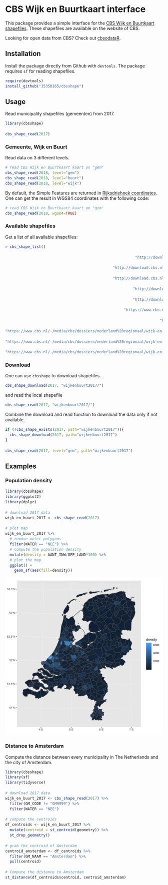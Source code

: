 # CBS Wijk en Buurtkaart interface

This package provides a simple interface for the [CBS Wijk en Buurtkaart shapefiles](https://www.cbs.nl/nl-nl/reeksen/geografische-data). These shapefiles are available on the website of CBS.

Looking for open data from CBS? Check out [cbsodataR](https://github.com/edwindj/cbsodataR).

## Installation

Install the package directly from Github with `devtools`. The package requires `sf` for reading shapefiles.
``` R
require(devtools)
install_github("J535D165/cbsshape")
```

## Usage

Read municipality shapefiles (gemeenten) from 2017.

``` R
library(cbsshape)

cbs_shape_read(2017)
```

### Gemeente, Wijk en Buurt

Read data on 3 different levels.

``` R
# read CBS Wijk en Buurtkaart kaart on "gem"
cbs_shape_read(2018, level="gem")
cbs_shape_read(2018, level="buurt")
cbs_shape_read(2018, level="wijk")
```

By default, the Simple Features are returned in [Rijksdriehoek coordinates](https://nl.wikipedia.org/wiki/Rijksdriehoeksco%C3%B6rdinaten). One can get the result in WGS84 coordinates with the following code:

``` R
# read CBS Wijk en Buurtkaart kaart on "gem"
cbs_shape_read(2018, wgs84=TRUE)
```

### Available shapefiles

Get a list of all available shapefiles:

``` R 
> cbs_shape_list()
                                                                                                                         2009 
                                                          "http://download.cbs.nl/regionale-kaarten/2009-buurtkaart-gn-3.zip" 
                                                                                                                         2010 
                                                "http://download.cbs.nl/regionale-kaarten/2010-buurtkaart-shape-versie-3.zip" 
                                                                                                                         2011 
                                                "http://download.cbs.nl/regionale-kaarten/2011-buurtkaart-shape-versie-3.zip" 
                                                                                                                         2012 
                                                         "http://download.cbs.nl/regionale-kaarten/shape-2012-versie-3.0.zip" 
                                                                                                                         2013 
                                                         "http://download.cbs.nl/regionale-kaarten/shape-2013-versie-3-0.zip" 
                                                                                                                         2014 
                                                     "https://www.cbs.nl/-/media/_pdf/2016/35/shape%202014%20versie%2030.zip" 
                                                                                                                         2015 
                                                                     "https://www.cbs.nl/-/media/_pdf/2017/36/buurt_2015.zip" 
                                                                                                                         2016 
"https://www.cbs.nl/-/media/cbs/dossiers/nederland%20regionaal/wijk-en-buurtstatistieken/2018/shape%202016%20versie%2030.zip" 
                                                                                                                         2017 
"https://www.cbs.nl/-/media/cbs/dossiers/nederland%20regionaal/wijk-en-buurtstatistieken/2018/shape%202017%20versie%2020.zip" 
                                                                                                                         2018 
"https://www.cbs.nl/-/media/cbs/dossiers/nederland%20regionaal/wijk-en-buurtstatistieken/2018/shape%202018%20versie%2010.zip" 

```

### Download

One can use `cbsshape` to download shapefiles.
``` R
cbs_shape_download(2017, "wijkenbuurt2017/")
```

and read the local shapefile

``` R
cbs_shape_read(2017, "wijkenbuurt2017/")

```

Combine the download and read function to download the data only if not available. 

``` R
if (!cbs_shape_exists(2017, path="wijkenbuurt2017")){
  cbs_shape_download(2017, path="wijkenbuurt2017")
}

cbs_shape_read(2017, level="gem", path="wijkenbuurt2017")
```

## Examples

### Population density

``` R
library(cbsshape)
library(ggplot2)
library(dplyr)

# download 2017 data
wijk_en_buurt_2017 <- cbs_shape_read(2017)

# plot map
wijk_en_buurt_2017 %>% 
  # remove water polygons
  filter(WATER == "NEE") %>%
  # compute the population density
  mutate(density = AANT_INW/OPP_LAND*100) %>% 
  # plot the map
  ggplot() + 
    geom_sf(aes(fill=density))
```

![Population density](figs/demo_population.png)

### Distance to Amsterdam

Compute the distance between every municipality in The Netherlands and the
city of Amsterdam. 

``` R
library(cbsshape)
library(sf)
library(tidyverse)

# download 2017 data
wijk_en_buurt_2017 <- cbs_shape_read(2017) %>%     
  filter(GM_CODE != "GM9999") %>% 
  filter(WATER == "NEE")
  
# compute the centroids
df_centroids <- wijk_en_buurt_2017 %>% 
  mutate(centroid = st_centroid(geometry)) %>%
  st_drop_geometry()

# grab the centroid of Amsterdam
centroid_amsterdam <- df_centroids %>% 
  filter(GM_NAAM == "Amsterdam") %>% 
  pull(centroid)

# Compute the distance to Amsterdam
st_distance(df_centroids$centroid, centroid_amsterdam)

```



